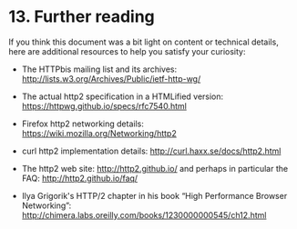 # 13. Further reading

If you think this document was a bit light on content or technical details, here are additional resources to help you satisfy your curiosity:

- The HTTPbis mailing list and its archives: http://lists.w3.org/Archives/Public/ietf-http-wg/

- The actual http2 specification in a HTMLified version: https://httpwg.github.io/specs/rfc7540.html

- Firefox http2 networking details: https://wiki.mozilla.org/Networking/http2

- curl http2 implementation details: http://curl.haxx.se/docs/http2.html

- The http2 web site: http://http2.github.io/ and perhaps in particular the FAQ: http://http2.github.io/faq/

- Ilya Grigorik's HTTP/2 chapter in his book “High Performance Browser Networking”: http://chimera.labs.oreilly.com/books/1230000000545/ch12.html
